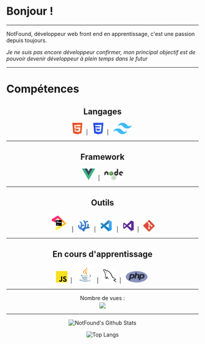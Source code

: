 # Bonjour !

---

NotFound, développeur web front end en apprentissage, c'est une passion depuis toujours.

_Je ne suis pas encore développeur confirmer, mon principal objectif est de pouvoir devenir développeur à plein temps dans le futur_

---

# Compétences

<h2 align=center>Langages</h2>
<p align=center>
<code><img src="imgs/html_logo.png" height=30/></code>&nbsp; | &nbsp;
<code><img src="imgs/CSS3_logo.png" height=30/></code>&nbsp; | &nbsp;
<code><img src="imgs/Tailwind.png" height=30/></code>&nbsp; 
</p>

---

<h2 align=center>Framework</h2>
<p align=center>
<code><img src="imgs/Vue.png" height=30/></code>&nbsp; | &nbsp;
<code><img src="imgs/NodeJs.png" height=30/></code>
</p>

---

<h2 align=center>Outils</h2>
<p align=center>
<code><img src="imgs/JetBrains_beam_logo.svg" height=45/></code> &nbsp; | &nbsp; 
<code><img src="imgs/codium_cnl.png" height=30/></code> &nbsp; | &nbsp; 
<code><img src="imgs/VsCode.png" height=30/></code> &nbsp; | &nbsp;
<code><img src="imgs/Visual.png" height=30/></code>&nbsp; | &nbsp;
<code><img src="imgs/Git.png" height=30/></code>
</p>

---

<h2 align=center>En cours d'apprentissage</h2>
<p align=center>
<code><img src="imgs/JS_logo.png" height=30/></code>&nbsp; | &nbsp;
<code><img src="imgs/java-logo-1.png" height=45/></code>&nbsp; | &nbsp;
<code><img src="imgs/mysql.png" height=35/></code>&nbsp; | &nbsp;
<code><img src="imgs/php-logo.png" height=30/></code>&nbsp;
</code> 
</p>

---

<div align="center">
    <p align="center">
        Nombre de vues : <br>
        <img src="https://profile-counter.glitch.me/N0tFond/count.svg" align="center" />
    </p>
</div>

---

<div align="center">

![NotFound's Github Stats](https://github-readme-stats.vercel.app/api?username=N0tFond&show_icons=true&theme=transparent)

![Top Langs](https://github-readme-stats.vercel.app/api/top-langs/?username=N0tFond&layout=donut-vertical&theme=transparent)

</div>
